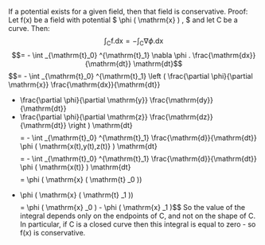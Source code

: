 If a potential exists for a given field, then that field is
conservative. Proof: Let f(x) be a field with potential
$ \phi ( \mathrm{x} ) , $ and let C be a curve. Then:
$$\int _{\mathrm{C}} \mathrm{f.dx}
= - \int _{\mathrm{C}} \nabla \phi . \mathrm{dx}$$
$$= - \int _{\mathrm{t}_0} ^{\mathrm{t}_1} \nabla \phi . 
\frac{\mathrm{dx}}{\mathrm{dt}} \mathrm{dt}$$
$$= - \int _{\mathrm{t}_0} ^{\mathrm{t}_1}
\left ( \frac{\partial \phi}{\partial \mathrm{x}} \frac{\mathrm{dx}}{\mathrm{dt}}
+ \frac{\partial \phi}{\partial \mathrm{y}} \frac{\mathrm{dy}}{\mathrm{dt}}
+ \frac{\partial \phi}{\partial \mathrm{z}} \frac{\mathrm{dz}}{\mathrm{dt}}
\right ) \mathrm{dt}$$ $$= - \int _{\mathrm{t}_0} ^{\mathrm{t}_1}
\frac{\mathrm{d}}{\mathrm{dt}} \phi ( \mathrm{x(t),y(t),z(t)} ) \mathrm{dt}$$
$$= - \int _{\mathrm{t}_0} ^{\mathrm{t}_1}
\frac{\mathrm{d}}{\mathrm{dt}} \phi ( \mathrm{x(t)} ) \mathrm{dt}$$
$$= \phi ( \mathrm{x} ( \mathrm{t} _0 )) 
- \phi ( \mathrm{x} ( \mathrm{t} _1 ))$$
$$= \phi ( \mathrm{x} _0 ) - \phi ( \mathrm{x} _1 )$$ So the value of
the integral depends only on the endpoints of C, and not on the shape of
C. In particular, if C is a closed curve then this integral is equal to
zero - so f(x) is conservative.
